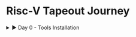 # Risc-V Tapeout Journey

<details>
  <summary>► Day 0 - Tools Installation</summary>
  
  This section documents the setup of the essential open-source EDA toolchain.
  
  ---
  
  ### Icarus Verilog (iverilog) Installation
  
  Icarus Verilog is an open-source Verilog simulator used to compile and test Verilog code.
  
  **Command Used:**
  ```bash
  sudo apt-get install iverilog


[WhatsApp Image 2025-09-19 at 2 50 10 PM](https://github.com/user-attachments/assets/14185a75-f9ab-4e31-9610-22400adefc2d)

